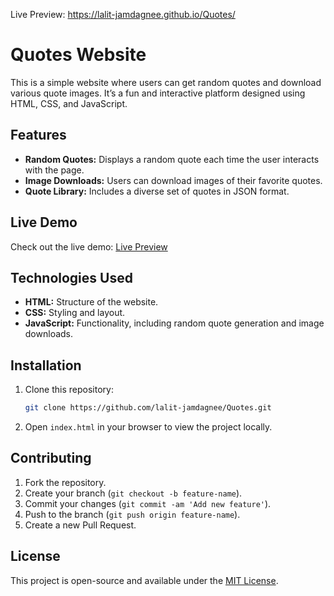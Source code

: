 Live Preview: https://lalit-jamdagnee.github.io/Quotes/

# Quotes Website

This is a simple website where users can get random quotes and download various quote images. It’s a fun and interactive platform designed using HTML, CSS, and JavaScript.

## Features

- **Random Quotes:** Displays a random quote each time the user interacts with the page.
- **Image Downloads:** Users can download images of their favorite quotes.
- **Quote Library:** Includes a diverse set of quotes in JSON format.

## Live Demo

Check out the live demo: [Live Preview](https://lalit-jamdagnee.github.io/Quotes/)

## Technologies Used

- **HTML:** Structure of the website.
- **CSS:** Styling and layout.
- **JavaScript:** Functionality, including random quote generation and image downloads.

## Installation

1. Clone this repository:
   ```bash
   git clone https://github.com/lalit-jamdagnee/Quotes.git
   ```
2. Open `index.html` in your browser to view the project locally.

## Contributing

1. Fork the repository.
2. Create your branch (`git checkout -b feature-name`).
3. Commit your changes (`git commit -am 'Add new feature'`).
4. Push to the branch (`git push origin feature-name`).
5. Create a new Pull Request.

## License

This project is open-source and available under the [MIT License](LICENSE).

